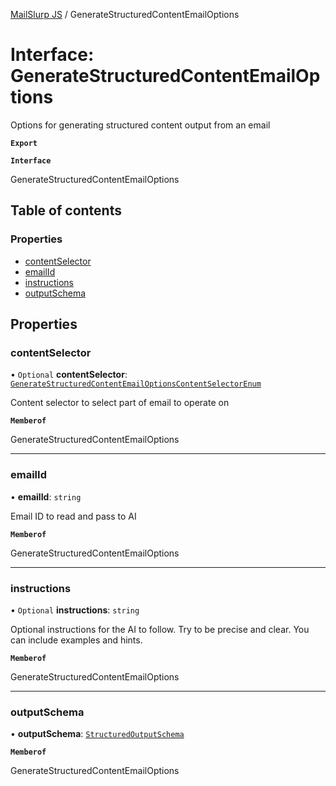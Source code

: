 [MailSlurp JS](../README.md) / GenerateStructuredContentEmailOptions

# Interface: GenerateStructuredContentEmailOptions

Options for generating structured content output from an email

**`Export`**

**`Interface`**

GenerateStructuredContentEmailOptions

## Table of contents

### Properties

- [contentSelector](GenerateStructuredContentEmailOptions.md#contentselector)
- [emailId](GenerateStructuredContentEmailOptions.md#emailid)
- [instructions](GenerateStructuredContentEmailOptions.md#instructions)
- [outputSchema](GenerateStructuredContentEmailOptions.md#outputschema)

## Properties

### contentSelector

• `Optional` **contentSelector**: [`GenerateStructuredContentEmailOptionsContentSelectorEnum`](../enums/GenerateStructuredContentEmailOptionsContentSelectorEnum.md)

Content selector to select part of email to operate on

**`Memberof`**

GenerateStructuredContentEmailOptions

___

### emailId

• **emailId**: `string`

Email ID to read and pass to AI

**`Memberof`**

GenerateStructuredContentEmailOptions

___

### instructions

• `Optional` **instructions**: `string`

Optional instructions for the AI to follow. Try to be precise and clear. You can include examples and hints.

**`Memberof`**

GenerateStructuredContentEmailOptions

___

### outputSchema

• **outputSchema**: [`StructuredOutputSchema`](StructuredOutputSchema.md)

**`Memberof`**

GenerateStructuredContentEmailOptions

